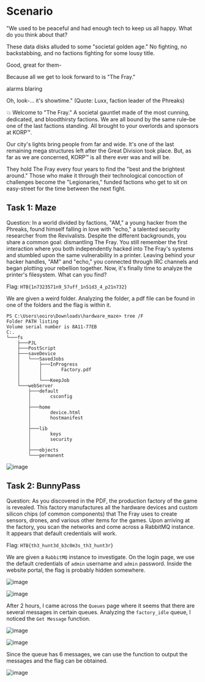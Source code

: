 # Scenario
"We used to be peaceful and had enough tech to keep us all happy. What do you think about that? 

These data disks alluded to some "societal golden age." No fighting, no backstabbing, and no factions fighting for some lousy title.

Good, great for them-

Because all we get to look forward to is "The Fray."

alarms blaring

Oh, look-... it's showtime." (Quote: Luxx, faction leader of the Phreaks)

💥 Welcome to "The Fray." A societal gauntlet made of the most cunning, dedicated, and bloodthirsty factions. We are all bound by the same rule–be one of the last factions standing. All brought to your overlords and sponsors at KORP™.

Our city's lights bring people from far and wide. It's one of the last remaining mega structures left after the Great Division took place. But, as far as we are concerned, KORP™ is all there ever was and will be. 

They hold The Fray every four years to find the "best and the brightest around." Those who make it through their technological concoction of challenges become the "Legionaries," funded factions who get to sit on easy-street for the time between the next fight.

## Task 1: Maze
Question: In a world divided by factions, "AM," a young hacker from the Phreaks, found himself falling in love with "echo," a talented security researcher from the Revivalists. Despite the different backgrounds, you share a common goal: dismantling The Fray. You still remember the first interaction where you both independently hacked into The Fray's systems and stumbled upon the same vulnerability in a printer. Leaving behind your hacker handles, "AM" and "echo," you connected through IRC channels and began plotting your rebellion together. Now, it's finally time to analyze the printer's filesystem. What can you find?

Flag: `HTB{1n7323571n9_57uff_1n51d3_4_p21n732}`

We are given a weird folder. Analyzing the folder, a pdf file can be found in one of the folders and the flag is within it.

```
PS C:\Users\ooiro\Downloads\hardware_maze> tree /F
Folder PATH listing
Volume serial number is 8A11-77EB
C:.
└───fs
    ├───PJL
    ├───PostScript
    ├───saveDevice
    │   └───SavedJobs
    │       ├───InProgress
    │       │       Factory.pdf
    │       │
    │       └───KeepJob
    └───webServer
        ├───default
        │       csconfig
        │
        ├───home
        │       device.html
        │       hostmanifest
        │
        ├───lib
        │       keys
        │       security
        │
        ├───objects
        └───permanent
```

![image](https://github.com/warlocksmurf/onlinectf-writeups/assets/121353711/b86a5422-e574-4056-aa38-bf55b47ac1ee)

## Task 2: BunnyPass
Question: As you discovered in the PDF, the production factory of the game is revealed. This factory manufactures all the hardware devices and custom silicon chips (of common components) that The Fray uses to create sensors, drones, and various other items for the games. Upon arriving at the factory, you scan the networks and come across a RabbitMQ instance. It appears that default credentials will work.

Flag: `HTB{th3_hunt3d_b3c0m3s_th3_hunt3r}`

We are given a `RabbitMQ` instance to investigate. On the login page, we use the default credentials of `admin` username and `admin` password. Inside the website portal, the flag is probably hidden somewhere. 

![image](https://github.com/warlocksmurf/onlinectf-writeups/assets/121353711/6241c200-afc4-43f7-8e4f-597d3a677d1c)

![image](https://github.com/warlocksmurf/onlinectf-writeups/assets/121353711/b1ad4d54-651d-4558-815b-ec445f68e445)

After 2 hours, I came across the `Queues` page where it seems that there are several messages in certain queues. Analyzing the `factory_idle` queue, I noticed the `Get Message` function.

![image](https://github.com/warlocksmurf/onlinectf-writeups/assets/121353711/b2a840d2-2aa6-44d5-af54-276db4dfbf0d)

![image](https://github.com/warlocksmurf/onlinectf-writeups/assets/121353711/81dab5fa-593b-42ab-b4ac-614c73468846)

Since the queue has 6 messages, we can use the function to output the messages and the flag can be obtained.

![image](https://github.com/warlocksmurf/onlinectf-writeups/assets/121353711/cefb30b8-1528-417d-ae09-1058e73c607a)
